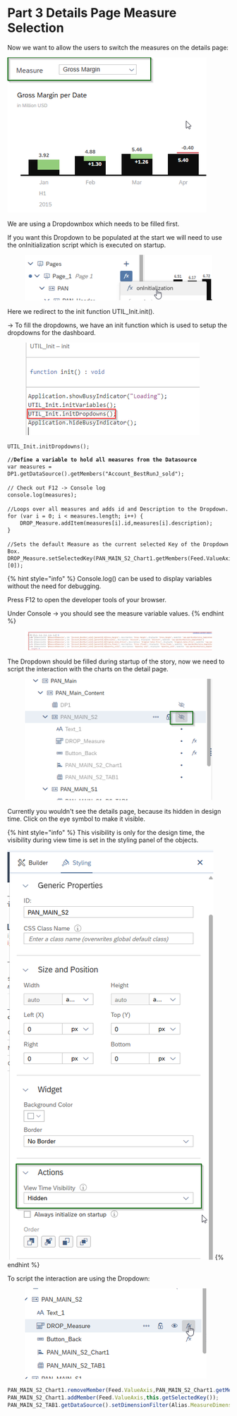 # Part 3 Details Page Measure Selection

Now we want to allow the users to switch the measures on the details page:

![](<../.gitbook/assets/image (4) (1).png>)

We are using a Dropdownbox which needs to be filled first.&#x20;

If you want this Dropdown to be populated at the start we will need to use the onInitialization script which is executed on startup.

<figure><img src="../.gitbook/assets/image (6).png" alt=""><figcaption></figcaption></figure>

Here we redirect  to the init function UTIL\_Init.init().&#x20;

-> To fill the dropdowns, we have an init function which is used to setup the dropdowns for the dashboard.

<figure><img src="../.gitbook/assets/image (1).png" alt=""><figcaption></figcaption></figure>

```
UTIL_Init.initDropdowns();
```

<pre class="language-typescript"><code class="lang-typescript"><strong>//Define a variable to hold all measures from the Datasource
</strong>var measures = DP1.getDataSource().getMembers("Account_BestRunJ_sold");

// Check out F12 -> Console log
console.log(measures);

//Loops over all measures and adds id and Description to the Dropdown.
for (var i = 0; i &#x3C; measures.length; i++) {
    DROP_Measure.addItem(measures[i].id,measures[i].description);	
}

//Sets the default Measure as the current selected Key of the Dropdown Box.
DROP_Measure.setSelectedKey(PAN_MAIN_S2_Chart1.getMembers(Feed.ValueAxis)[0]);
</code></pre>

{% hint style="info" %}
Console.log() can be used to display variables without the need for debugging.

Press F12 to open the developer tools of your browser.

Under Console -> you should see the measure variable values.
{% endhint %}

<figure><img src="../.gitbook/assets/image (3).png" alt=""><figcaption></figcaption></figure>











The Dropdown should be filled during startup of the story, now we need to script the interaction with the charts on the detail page.

<figure><img src="../.gitbook/assets/image (1) (1) (1).png" alt=""><figcaption></figcaption></figure>

Currently you wouldn't see the details page, because its hidden in design time. Click on the eye symbol to make it visible.

{% hint style="info" %}
This visibility is only for the design time, the visibility during view time is set in the styling panel of the objects.&#x20;

![](<../.gitbook/assets/image (1) (1) (1) (1).png>)
{% endhint %}

To script the interaction are using the Dropdown:

<figure><img src="../.gitbook/assets/image (2) (1) (1).png" alt=""><figcaption></figcaption></figure>

```typescript
PAN_MAIN_S2_Chart1.removeMember(Feed.ValueAxis,PAN_MAIN_S2_Chart1.getMembers(Feed.ValueAxis)[0]);
PAN_MAIN_S2_Chart1.addMember(Feed.ValueAxis,this.getSelectedKey());
PAN_MAIN_S2_TAB1.getDataSource().setDimensionFilter(Alias.MeasureDimension,this.getSelectedKey());
```
